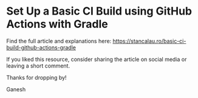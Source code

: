 # Set Up a Basic CI Build using GitHub Actions with Gradle

Find the full article and explanations here: https://stancalau.ro/basic-ci-build-github-actions-gradle

If you liked this resource, consider sharing the article on social media or leaving a short comment.

Thanks for dropping by!

Ganesh
